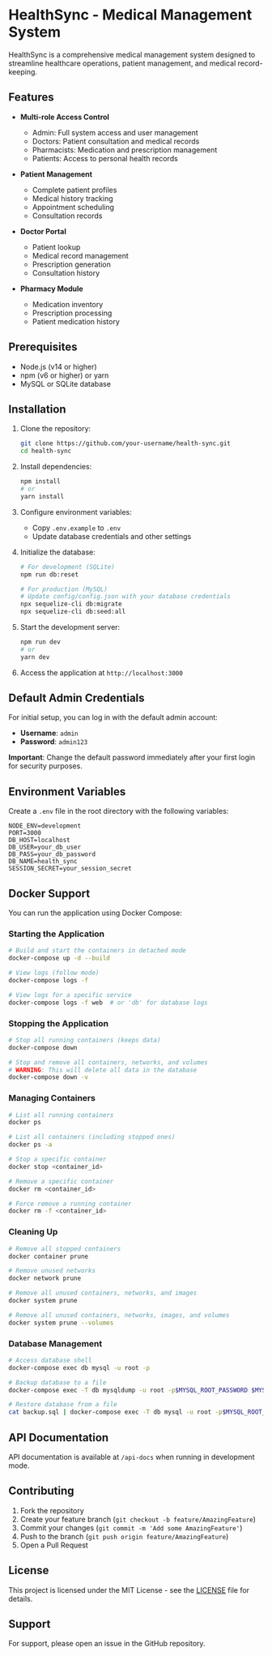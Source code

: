 # HealthSync - Medical Management System

HealthSync is a comprehensive medical management system designed to streamline healthcare operations, patient management, and medical record-keeping.

## Features

- **Multi-role Access Control**
  - Admin: Full system access and user management
  - Doctors: Patient consultation and medical records
  - Pharmacists: Medication and prescription management
  - Patients: Access to personal health records

- **Patient Management**
  - Complete patient profiles
  - Medical history tracking
  - Appointment scheduling
  - Consultation records

- **Doctor Portal**
  - Patient lookup
  - Medical record management
  - Prescription generation
  - Consultation history

- **Pharmacy Module**
  - Medication inventory
  - Prescription processing
  - Patient medication history

## Prerequisites

- Node.js (v14 or higher)
- npm (v6 or higher) or yarn
- MySQL or SQLite database

## Installation

1. Clone the repository:
   ```bash
   git clone https://github.com/your-username/health-sync.git
   cd health-sync
   ```

2. Install dependencies:
   ```bash
   npm install
   # or
   yarn install
   ```

3. Configure environment variables:
   - Copy `.env.example` to `.env`
   - Update database credentials and other settings

4. Initialize the database:
   ```bash
   # For development (SQLite)
   npm run db:reset
   
   # For production (MySQL)
   # Update config/config.json with your database credentials
   npx sequelize-cli db:migrate
   npx sequelize-cli db:seed:all
   ```

5. Start the development server:
   ```bash
   npm run dev
   # or
   yarn dev
   ```

6. Access the application at `http://localhost:3000`

## Default Admin Credentials

For initial setup, you can log in with the default admin account:

- **Username**: `admin`
- **Password**: `admin123`

**Important**: Change the default password immediately after your first login for security purposes.

## Environment Variables

Create a `.env` file in the root directory with the following variables:

```env
NODE_ENV=development
PORT=3000
DB_HOST=localhost
DB_USER=your_db_user
DB_PASS=your_db_password
DB_NAME=health_sync
SESSION_SECRET=your_session_secret
```

## Docker Support

You can run the application using Docker Compose:

### Starting the Application

```bash
# Build and start the containers in detached mode
docker-compose up -d --build

# View logs (follow mode)
docker-compose logs -f

# View logs for a specific service
docker-compose logs -f web  # or 'db' for database logs
```

### Stopping the Application

```bash
# Stop all running containers (keeps data)
docker-compose down

# Stop and remove all containers, networks, and volumes
# WARNING: This will delete all data in the database
docker-compose down -v
```

### Managing Containers

```bash
# List all running containers
docker ps

# List all containers (including stopped ones)
docker ps -a

# Stop a specific container
docker stop <container_id>

# Remove a specific container
docker rm <container_id>

# Force remove a running container
docker rm -f <container_id>
```

### Cleaning Up

```bash
# Remove all stopped containers
docker container prune

# Remove unused networks
docker network prune

# Remove all unused containers, networks, and images
docker system prune

# Remove all unused containers, networks, images, and volumes
docker system prune --volumes
```

### Database Management

```bash
# Access database shell
docker-compose exec db mysql -u root -p

# Backup database to a file
docker-compose exec -T db mysqldump -u root -p$MYSQL_ROOT_PASSWORD $MYSQL_DATABASE > backup.sql

# Restore database from a file
cat backup.sql | docker-compose exec -T db mysql -u root -p$MYSQL_ROOT_PASSWORD $MYSQL_DATABASE
```

## API Documentation

API documentation is available at `/api-docs` when running in development mode.

## Contributing

1. Fork the repository
2. Create your feature branch (`git checkout -b feature/AmazingFeature`)
3. Commit your changes (`git commit -m 'Add some AmazingFeature'`)
4. Push to the branch (`git push origin feature/AmazingFeature`)
5. Open a Pull Request

## License

This project is licensed under the MIT License - see the [LICENSE](LICENSE) file for details.

## Support

For support, please open an issue in the GitHub repository.
